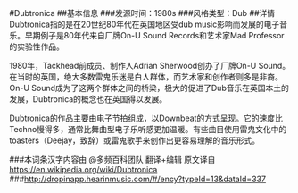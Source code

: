 #Dubtronica
##基本信息
###发源时间：1980s
###风格类型：Dub
##详情
Dubtronica指的是在20世纪80年代在英国地区受dub music影响而发展的电子音乐。早期例子是80年代来自厂牌On-U Sound
Records和艺术家Mad Professor的实验性作品。



1980年，Tackhead前成员、制作人Adrian Sherwood创办了厂牌On-U
Sound。在当时的英国，绝大多数雷鬼乐迷是白人群体，而艺术家和创作者则多是非裔。On-U
Sound成为了这两个群体之间的桥梁，极大的促进了Dub音乐在英国本土的发展，Dubtronica的概念也在英国得以发展。



Dubtronica的作品主要由电子节拍组成，以Downbeat的方式呈现。它的速度比Techno慢得多，通常比舞曲型电子乐听感更加温暖。有些曲目使用雷鬼文化中的toasters（Deejay，致辞）或雷鬼歌手来创作出更容易理解的音乐形式。

###本词条汉字内容由 @多频百科团队 翻译+编辑
原文译自 https://en.wikipedia.org/wiki/Dubtronica
###http://dropinapp.hearinmusic.com/#/ency?typeId=13&dataId=337
